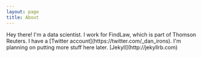 ```yaml
---
layout: page
title: About
---
```


<p class="message">
  Hey there! I'm a data scientist. I work for FindLaw, which is part of Thomson Reuters. I have a [Twitter account](https://twitter.com/_dan_irons).  I'm planning on putting more stuff here later. [Jekyll](http://jekyllrb.com)
</p>


